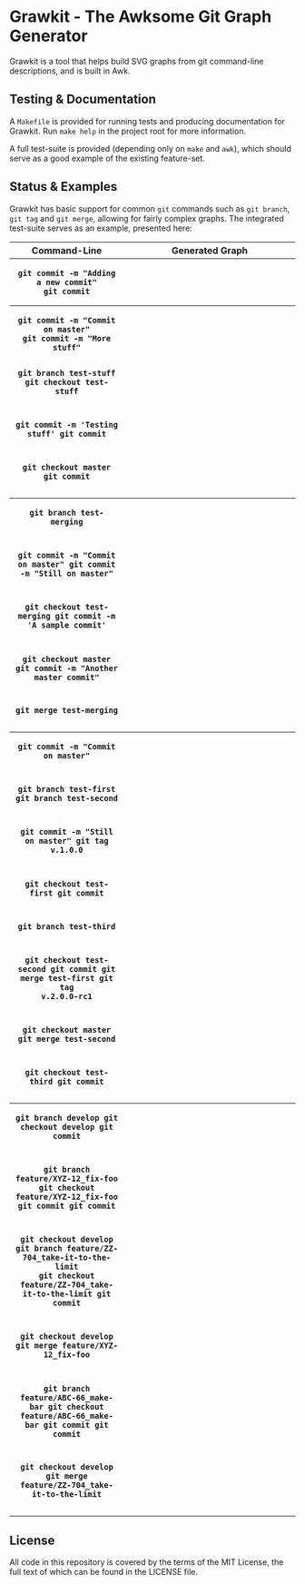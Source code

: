 # Grawkit - The Awksome Git Graph Generator

Grawkit is a tool that helps build SVG graphs from git command-line descriptions, and is built in Awk.

## Testing & Documentation

A `Makefile` is provided for running tests and producing documentation for Grawkit. Run `make help` in the project root for more information.

A full test-suite is provided (depending only on `make` and `awk`), which should serve as a good example of the existing feature-set.

## Status & Examples

Grawkit has basic support for common `git` commands such as `git branch`, `git tag` and `git merge`, allowing for fairly complex graphs. The integrated test-suite serves as an example, presented here:

<table>
	<tr>
		<th width="40%">Command-Line</th>
		<th>Generated Graph</th>
	</tr>
	<tr>
		<th><pre><code>git commit -m "Adding a new commit"
git commit</code></pre></th>
		<th><img src="https://rawgit.com/deuill/grawkit/55cacf1c890c47f99a3e9c9dbd86a8fffe464568/tests/02-master.svg" alt=""></th>
	</tr>
	<tr>
		<th><pre><code>git commit -m "Commit on master"
git commit -m "More stuff"

git branch test-stuff
git checkout test-stuff

git commit -m 'Testing stuff'
git commit

git checkout master
git commit</code></pre></th>
		<th><img src="https://rawgit.com/deuill/grawkit/55cacf1c890c47f99a3e9c9dbd86a8fffe464568/tests/03-branch.svg" alt=""></th>
	</tr>
	<tr>
		<th><pre><code>git branch test-merging

git commit -m "Commit on master"
git commit -m "Still on master"

git checkout test-merging
git commit -m 'A sample commit'

git checkout master
git commit -m "Another master commit"

git merge test-merging</code></pre></th>
		<th><img src="https://rawgit.com/deuill/grawkit/55cacf1c890c47f99a3e9c9dbd86a8fffe464568/tests/04-merge.svg" alt=""></th>
	</tr>
	<tr>
		<th><pre><code>git commit -m "Commit on master"

git branch test-first
git branch test-second

git commit -m "Still on master"
git tag v.1.0.0

git checkout test-first
git commit

git branch test-third

git checkout test-second
git commit
git merge test-first
git tag v.2.0.0-rc1

git checkout master
git merge test-second

git checkout test-third
git commit</code></pre></th>
		<th><img src="https://rawgit.com/deuill/grawkit/55cacf1c890c47f99a3e9c9dbd86a8fffe464568/tests/05-multi-branch.svg" alt=""></th>
	</tr>
	<tr>
		<th><pre><code>git branch develop
git checkout develop
git commit

git branch feature/XYZ-12_fix-foo
git checkout feature/XYZ-12_fix-foo
git commit
git commit

git checkout develop
git branch feature/ZZ-704_take-it-to-the-limit
git checkout feature/ZZ-704_take-it-to-the-limit
git commit

git checkout develop
git merge feature/XYZ-12_fix-foo

git branch feature/ABC-66_make-bar
git checkout feature/ABC-66_make-bar
git commit
git commit

git checkout develop
git merge feature/ZZ-704_take-it-to-the-limit</code></pre></th>
		<th><img src="https://rawgit.com/deuill/grawkit/55cacf1c890c47f99a3e9c9dbd86a8fffe464568/tests/06-feature-branch.svg" alt=""></th>
	</tr>
</table>

## License

All code in this repository is covered by the terms of the MIT License, the full text of which can be found in the LICENSE file.

[license-url]: https://github.com/deuill/grawkit/blob/master/LICENSE
[license-svg]: https://img.shields.io/badge/license-MIT-blue.svg
